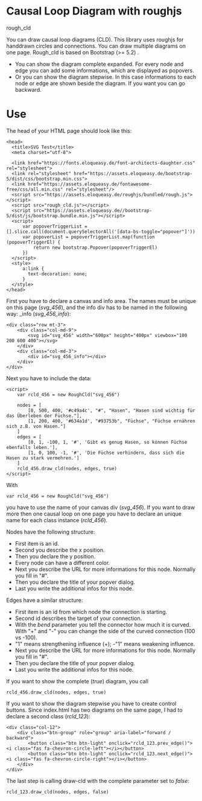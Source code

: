 # Causal Loop Diagram with roughjs

rough_cld

You can draw causal loop diagrams (CLD). This library uses roughjs for handdrawn circles and connections. You can draw multiple
diagrams on one page. Rough_cld is based on Bootstrap (>= 5.2) .

* You can show the diagram complete expanded. For every node and edge you can add some informations, which are displayed as popovers.
* Or you can show the diagram stepwise. In this case informations to each node or edge are shown beside the diagram. If you want you can go backward.

# Use

The head of your HTML page should look like this:

    <head>
      <title>SVG Test</title>
      <meta charset="utf-8">

      <link href="https://fonts.eloqueasy.de/font-architects-daughter.css" rel="stylesheet">
      <link rel="stylesheet" href="https://assets.eloqueasy.de/bootstrap-5/dist/css/bootstrap.min.css">
      <link href="https://assets.eloqueasy.de/fontawesome-free/css/all.min.css" rel="stylesheet"/>
      <script src="https://assets.eloqueasy.de/roughjs/bundled/rough.js"></script>
      <script src="rough_cld.js"></script>
      <script src="https://assets.eloqueasy.de//bootstrap-5/dist/js/bootstrap.bundle.min.js"></script>
      <script>
          var popoverTriggerList = [].slice.call(document.querySelectorAll('[data-bs-toggle="popover"]'))
          var popoverList = popoverTriggerList.map(function (popoverTriggerEl) {
              return new bootstrap.Popover(popoverTriggerEl)
          })
      </script>
      <style>
          a:link {
            text-decoration: none;
          }
      </style>
    </head>

First you have to declare a canvas and info area. The names must be unique on this page (*svg_456*), and the info div has to be named in the following way: <name of the svg canvas>_info (*svg_456_info*):

    <div class="row mt-3">
        <div class="col-md-9">
            <svg id="svg_456" width="600px" height="400px" viewbox="100 200 600 400"></svg>
        </div>
        <div class="col-md-3">
            <div id="svg_456_info"></div>
        </div>
    </div>

Next you have to include the data:

    <script>
        var rcld_456 = new RoughCld("svg_456")

        nodes = [
            [0, 500, 400, '#c49a4c', "#", "Hasen", "Hasen sind wichtig für das Überleben der Füchse."],
            [1, 200, 400, '#634a1d', "#93753b", "Füchse", "Füchse ernähren sich z.B. von Hasen."]
        ]
        edges = [
            [0, 1, -100, 1, '#', 'Gibt es genug Hasen, so können Füchse ebenfalls leben.'],
            [1, 0, 100, -1, '#', 'Die Füchse verhindern, dass sich die Hasen zu stark vermehren.']
        ]
        rcld_456.draw_cld(nodes, edges, true)
    </script>

With
  
    var rcld_456 = new RoughCld("svg_456")

you have to use the name of your canvas div (*svg_456*). If you want to draw more then one causal loop on one page you have to declare an unique name for each class instance (*rcld_456*).
  
Nodes have the following structure:
  
  - First item is an id.
  - Second you describe the x position.
  - Then you declare the y position.
  - Every node can have a different color.
  - Next you describe the URL for more informations for this node. Normally you fill in "#".
  - Then you declare the title of your popver dialog.
  - Last you write the additional infos for this node.
  
Edges have a similar structure:
  
  - First item is an id from which node the connection is starting.
  - Second id describes the target of your connection.
  - With the *bend* parameter you tell the connector how much it is curved. With "+" and "-" you can change the side of the curved connection (100 vs -100).
  - "1" means strengthening influence (+); -"1" means weakening influence.
  - Next you describe the URL for more informations for this node. Normally you fill in "#".
  - Then you declare the title of your popver dialog.
  - Last you write the additional infos for this node.

If you want to show the complete (*true*) diagram, you call
  
    rcld_456.draw_cld(nodes, edges, true)

If you want to show the diagram stepwise you have to create control buttons. Since index.html has two diagrams on the same page, I had to declare a second class (*rcld_123*):
  
    <div class="col-12">
        <div class="btn-group" role="group" aria-label="forward / backward">
            <button class="btn btn-light" onclick="rcld_123.prev_edge()"><i class="fas fa-chevron-circle-left"></i></button>
            <button class="btn btn-light" onclick="rcld_123.next_edge()"><i class="fas fa-chevron-circle-right"></i></button>
        </div>
    </div>  
  
The last step is calling draw-cld with the complete parameter set to *false*:
  
    rcld_123.draw_cld(nodes, edges, false)
  
